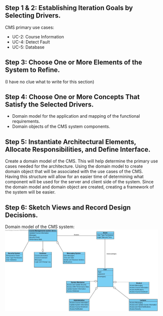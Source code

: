 ## Step 1 & 2: Establishing Iteration Goals by Selecting Drivers.
CMS primary use cases:
- UC-2: Course Information
- UC-4: Detect Fault
- UC-5: Database

## Step 3: Choose One or More Elements of the System to Refine.
(I have no clue what to write for this section)

## Step 4: Choose One or More Concepts That Satisfy the Selected Drivers.
- Domain model for the application and mapping of the functional requirements.
- Domain objects of the CMS system components.

## Step 5: Instantiate Architectural Elements, Allocate Responsibilities, and Define Interface.

  Create a domain model of the CMS. This will help determine the primary use cases needed for the architecture. Using the domain model to create domain object that will be associated with the use cases of the CMS. Having this structure will allow for an easier time of determining what component will be used for the server and client side of the system. Since the domain model and domain object are created, creating a framework of the system will be easier.

## Step 6: Sketch Views and Record Design Decisions.
Domain model of the CMS system:
![](images/DomainModelUpdate1.jpg)
